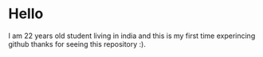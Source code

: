 # Hello
I am 22 years old student living in india and this is my first time experincing github thanks for seeing this repository :).
